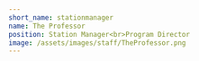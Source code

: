 ```yaml
---
short_name: stationmanager
name: The Professor
position: Station Manager<br>Program Director
image: /assets/images/staff/TheProfessor.png
---
```

